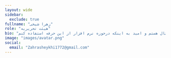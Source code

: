 ```yaml
---
layout: wide
sidebar:
  exclude: true
fullname: "زهرا شیخی"
role: "هیئت تحریریه"
bio: "زهرا شیخی هستم ترم آخر رشته مهندسی نرم افزار . درحال یادگیری حرفه کریپتو کارنسی و ارزهای دیجیتال هستم و امید به اینکه درحوزه نرم افزار از این حرفه استفاده کنم ."
image: "images/avatar.png"
social:
  email: "Zahrasheykhi1772@gmail.com"
---
```

